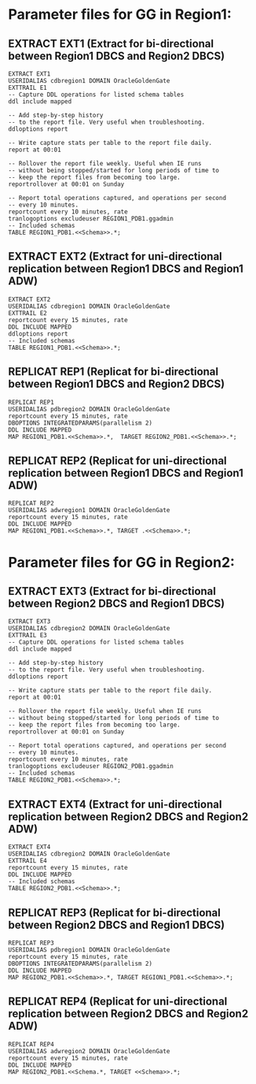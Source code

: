 <!-- Copyright (c) 2023, Oracle and/or its affiliates.
 Licensed under the Universal Permissive License v1.0 as shown at https://oss.oracle.com/licenses/upl.
 Purpose: Configuration files for GG N-way replication best practice.
 @author: Saravanadurai Rajendran & Divya Batra -->

# Parameter files for GG in Region1:

## EXTRACT EXT1 (Extract for bi-directional between Region1 DBCS and Region2 DBCS)

```
EXTRACT EXT1
USERIDALIAS cdbregion1 DOMAIN OracleGoldenGate
EXTTRAIL E1
-- Capture DDL operations for listed schema tables
ddl include mapped

-- Add step-by-step history
-- to the report file. Very useful when troubleshooting.
ddloptions report

-- Write capture stats per table to the report file daily.
report at 00:01

-- Rollover the report file weekly. Useful when IE runs
-- without being stopped/started for long periods of time to
-- keep the report files from becoming too large.
reportrollover at 00:01 on Sunday

-- Report total operations captured, and operations per second
-- every 10 minutes.
reportcount every 10 minutes, rate
tranlogoptions excludeuser REGION1_PDB1.ggadmin
-- Included schemas
TABLE REGION1_PDB1.<<Schema>>.*;
```

## EXTRACT EXT2 (Extract for uni-directional replication between Region1 DBCS and Region1 ADW)

```
EXTRACT EXT2
USERIDALIAS cdbregion1 DOMAIN OracleGoldenGate
EXTTRAIL E2
reportcount every 15 minutes, rate
DDL INCLUDE MAPPED
ddloptions report
-- Included schemas
TABLE REGION1_PDB1.<<Schema>>.*;
```

## REPLICAT REP1 (Replicat for bi-directional between Region1 DBCS and Region2 DBCS)

```
REPLICAT REP1
USERIDALIAS pdbregion2 DOMAIN OracleGoldenGate
reportcount every 15 minutes, rate
DBOPTIONS INTEGRATEDPARAMS(parallelism 2)
DDL INCLUDE MAPPED
MAP REGION1_PDB1.<<Schema>>.*,  TARGET REGION2_PDB1.<<Schema>>.*;
```

## REPLICAT REP2 (Replicat for uni-directional replication between Region1 DBCS and Region1 ADW)

```
REPLICAT REP2
USERIDALIAS adwregion1 DOMAIN OracleGoldenGate
reportcount every 15 minutes, rate
DDL INCLUDE MAPPED
MAP REGION1_PDB1.<<Schema>>.*, TARGET .<<Schema>>.*;
```

# Parameter files for GG in Region2:

## EXTRACT EXT3 (Extract for bi-directional between Region2 DBCS and Region1 DBCS)

```
EXTRACT EXT3
USERIDALIAS cdbregion2 DOMAIN OracleGoldenGate
EXTTRAIL E3
-- Capture DDL operations for listed schema tables
ddl include mapped

-- Add step-by-step history
-- to the report file. Very useful when troubleshooting.
ddloptions report

-- Write capture stats per table to the report file daily.
report at 00:01

-- Rollover the report file weekly. Useful when IE runs
-- without being stopped/started for long periods of time to
-- keep the report files from becoming too large.
reportrollover at 00:01 on Sunday

-- Report total operations captured, and operations per second
-- every 10 minutes.
reportcount every 10 minutes, rate
tranlogoptions excludeuser REGION2_PDB1.ggadmin
-- Included schemas
TABLE REGION2_PDB1.<<Schema>>.*;
```

## EXTRACT EXT4 (Extract for uni-directional replication between Region2 DBCS and Region2 ADW)

```
EXTRACT EXT4
USERIDALIAS cdbregion2 DOMAIN OracleGoldenGate
EXTTRAIL E4
reportcount every 15 minutes, rate
DDL INCLUDE MAPPED
-- Included schemas
TABLE REGION2_PDB1.<<Schema>>.*;
```

## REPLICAT REP3 (Replicat for bi-directional between Region2 DBCS and Region1 DBCS)

```
REPLICAT REP3
USERIDALIAS pdbregion1 DOMAIN OracleGoldenGate
reportcount every 15 minutes, rate
DBOPTIONS INTEGRATEDPARAMS(parallelism 2)
DDL INCLUDE MAPPED
MAP REGION2_PDB1.<<Schema>>.*, TARGET REGION1_PDB1.<<Schema>>.*;
```

## REPLICAT REP4 (Replicat for uni-directional replication between Region2 DBCS and Region2 ADW)

```
REPLICAT REP4
USERIDALIAS adwregion2 DOMAIN OracleGoldenGate
reportcount every 15 minutes, rate
DDL INCLUDE MAPPED
MAP REGION2_PDB1.<<Schema.*, TARGET <<Schema>>.*;
```
